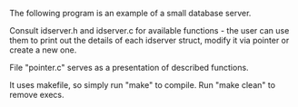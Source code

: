 The following program is an example of a small database server.

Consult idserver.h and idserver.c for available functions - the user can use them to print out the details of each idserver struct, modify it via pointer or create a new one.

File "pointer.c" serves as a presentation of described functions.

It uses makefile, so simply run "make" to compile. Run "make clean" to remove execs.

